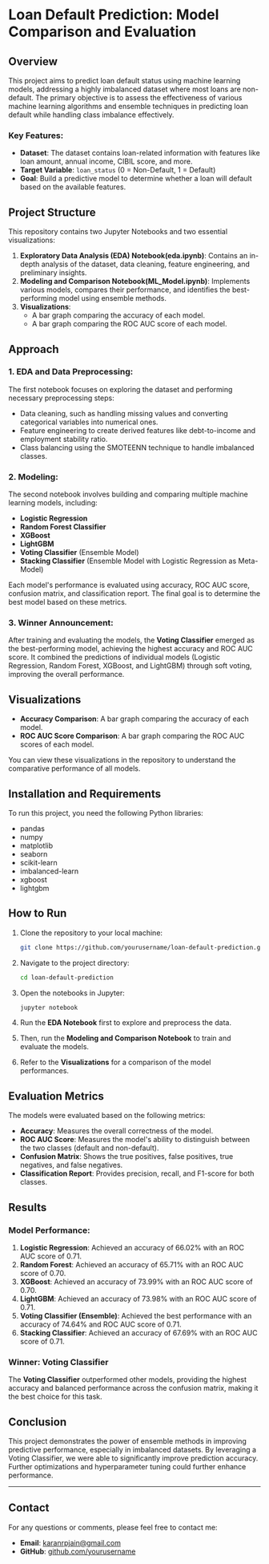 # Loan Default Prediction: Model Comparison and Evaluation

## Overview

This project aims to predict loan default status using machine learning models, addressing a highly imbalanced dataset where most loans are non-default. The primary objective is to assess the effectiveness of various machine learning algorithms and ensemble techniques in predicting loan default while handling class imbalance effectively.

### Key Features:
- **Dataset**: The dataset contains loan-related information with features like loan amount, annual income, CIBIL score, and more.
- **Target Variable**: `loan_status` (0 = Non-Default, 1 = Default)
- **Goal**: Build a predictive model to determine whether a loan will default based on the available features.

## Project Structure

This repository contains two Jupyter Notebooks and two essential visualizations:

1. **Exploratory Data Analysis (EDA) Notebook(eda.ipynb)**: Contains an in-depth analysis of the dataset, data cleaning, feature engineering, and preliminary insights.
2. **Modeling and Comparison Notebook(ML_Model.ipynb)**: Implements various models, compares their performance, and identifies the best-performing model using ensemble methods.
3. **Visualizations**: 
    - A bar graph comparing the accuracy of each model.
    - A bar graph comparing the ROC AUC score of each model.

## Approach

### 1. **EDA and Data Preprocessing**:
The first notebook focuses on exploring the dataset and performing necessary preprocessing steps:
- Data cleaning, such as handling missing values and converting categorical variables into numerical ones.
- Feature engineering to create derived features like debt-to-income and employment stability ratio.
- Class balancing using the SMOTEENN technique to handle imbalanced classes.

### 2. **Modeling**:
The second notebook involves building and comparing multiple machine learning models, including:
- **Logistic Regression**
- **Random Forest Classifier**
- **XGBoost**
- **LightGBM**
- **Voting Classifier** (Ensemble Model)
- **Stacking Classifier** (Ensemble Model with Logistic Regression as Meta-Model)

Each model's performance is evaluated using accuracy, ROC AUC score, confusion matrix, and classification report. The final goal is to determine the best model based on these metrics.

### 3. **Winner Announcement**:
After training and evaluating the models, the **Voting Classifier** emerged as the best-performing model, achieving the highest accuracy and ROC AUC score. It combined the predictions of individual models (Logistic Regression, Random Forest, XGBoost, and LightGBM) through soft voting, improving the overall performance.

## Visualizations

- **Accuracy Comparison**: A bar graph comparing the accuracy of each model.
- **ROC AUC Score Comparison**: A bar graph comparing the ROC AUC scores of each model.

You can view these visualizations in the repository to understand the comparative performance of all models.

## Installation and Requirements

To run this project, you need the following Python libraries:
- pandas
- numpy
- matplotlib
- seaborn
- scikit-learn
- imbalanced-learn
- xgboost
- lightgbm

## How to Run

1. Clone the repository to your local machine:
    
    ```bash
    git clone https://github.com/yourusername/loan-default-prediction.git
    ```

2. Navigate to the project directory:
    
    ```bash
    cd loan-default-prediction
    ```

3. Open the notebooks in Jupyter:
    
    ```bash
    jupyter notebook
    ```

4. Run the **EDA Notebook** first to explore and preprocess the data.
5. Then, run the **Modeling and Comparison Notebook** to train and evaluate the models.
6. Refer to the **Visualizations** for a comparison of the model performances.

## Evaluation Metrics

The models were evaluated based on the following metrics:

- **Accuracy**: Measures the overall correctness of the model.
- **ROC AUC Score**: Measures the model's ability to distinguish between the two classes (default and non-default).
- **Confusion Matrix**: Shows the true positives, false positives, true negatives, and false negatives.
- **Classification Report**: Provides precision, recall, and F1-score for both classes.

## Results

### Model Performance:

1. **Logistic Regression**: Achieved an accuracy of 66.02% with an ROC AUC score of 0.71.
2. **Random Forest**: Achieved an accuracy of 65.71% with an ROC AUC score of 0.70.
3. **XGBoost**: Achieved an accuracy of 73.99% with an ROC AUC score of 0.70.
4. **LightGBM**: Achieved an accuracy of 73.98% with an ROC AUC score of 0.71.
5. **Voting Classifier (Ensemble)**: Achieved the best performance with an accuracy of 74.64% and ROC AUC score of 0.71.
6. **Stacking Classifier**: Achieved an accuracy of 67.69% with an ROC AUC score of 0.71.

### Winner: **Voting Classifier**

The **Voting Classifier** outperformed other models, providing the highest accuracy and balanced performance across the confusion matrix, making it the best choice for this task.

## Conclusion

This project demonstrates the power of ensemble methods in improving predictive performance, especially in imbalanced datasets. By leveraging a Voting Classifier, we were able to significantly improve prediction accuracy. Further optimizations and hyperparameter tuning could further enhance performance.

---

## Contact

For any questions or comments, please feel free to contact me:

- **Email**: karanrpjain@gmail.com
- **GitHub**: [github.com/yourusername](https://github.com/KaranJain09)
